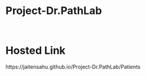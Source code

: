 # Project-Dr.PathLab
<br>
<h1>Hosted Link</h1>
https://jaitensahu.github.io/Project-Dr.PathLab/Patients
